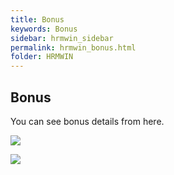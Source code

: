 ```yaml
---
title: Bonus
keywords: Bonus
sidebar: hrmwin_sidebar
permalink: hrmwin_bonus.html
folder: HRMWIN
---
```


## Bonus

You can see bonus details from here.

![](http://docs.risersoft.com/hrmnirvana/ImagesExt/image8_103.jpg)

![](http://docs.risersoft.com/hrmnirvana/ImagesExt/image8_104.png)
